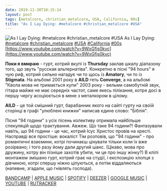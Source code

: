```yaml
---
date: 2019-11-30T10:15:14
layout: post
tags: [metalcore, christian_metalcore, USA, California, 00s]
title: "As I Lay Dying: #metalcore #christian_metalcore #USA"
---
```

![As I Lay Dying: #metalcore #christian_metalcore #USA](https://i.ytimg.com/vi/9WxGfjs0kvc/hqdefault.jpg)
As I Lay Dying: [#metalcore](/tags/#metalcore) [#christian_metalcore](/tags/#christian_metalcore) [#USA](/tags/#USA) [#California](/tags/#California) [#00s](/tags/#00s) [https://www.youtube.com/watch?v=9WxGfjs0kvc](https://www.youtube.com/watch?v=9WxGfjs0kvc)

**Поки я вмираю** - гурт, котрий вкупі із **Thursday** заклав шкалу діапазону того, що звуть &quot;русская альтернатіва&quot;. Конкретно в пісні &quot;94 hours&quot; я чую риф, котрий сильно нагадує чи то щось із **Amatory**, чи то із **Stigmata**. На альбомі 2001 року в **AILD** геть **Converge**, а на альбомі &quot;Квола мова не тримається купи&quot; 2003 року - вельми самобутній звук, гітара майже не має середніх частот, саме якесь пілікання, котре досі в першу чергу асоціюється в мене з металкором в цілому.

**AILD** - це той смішний гурт, барабанник якого на сайті гурту на своїй сторінці в графі &quot;улюблені книжки&quot; написав єдине слово: &quot;Біблія&quot;.

Пісня &quot;94 години&quot; з усіх пісень колективу отримала найбільше спекуляцій щодо трактування. Авжеж. Що таке 94 години?! Фантазували навіть, що 94 години - це час, котрий Ісус Христос провів на хресті. Насправді все простіше: вокаліст Тім розповів, що &quot;94 години&quot; - про романтичні взаємини, котрі починаєш цінувати тільки коли їх вже розірвано; і того разу йому дали другий шанс. (Цікаво, мова про дружину, котру він пізніше захотів убити, чи це про іншу жінку?) В кліпі монтажем змішано гурт, котрий грає на студії, і експозицію хлопця з дівчиною, котрі спершу ніжно цілуються, а потім віддаляються (напевне, згадали, що гнівлять господа).

[BANDCAMP](https://asilaydying.bandcamp.com/album/frail-words-collapse) | [APPLE MUSIC](https://music.apple.com/hn/album/frail-words-collapse/54266890?l=en) | [SPOTIFY](https://open.spotify.com/album/1atsQ3zl1LR122Y1UZajsE) | [DEEZER](https://www.deezer.com/album/6958383?utm_source=deezer&amp;utm_content=album-6958383&amp;utm_term=1601611822_1575101619&amp;utm_medium=web) | [GOOGLE MUSIC](https://play.google.com/music/m/B3dn3gesurqin2mkqkkqret5dda?t=Frail_Words_Collapse_-_As_I_Lay_Dying) | [YOUTUBE](https://www.youtube.com/playlist?list=OLAK5uy_mqNK-E-FzOMzC1DXCQr_l6NHcIXPqF7zI) | [RUTRACKER](https://rutracker.org/forum/viewtopic.php?t=4214731)